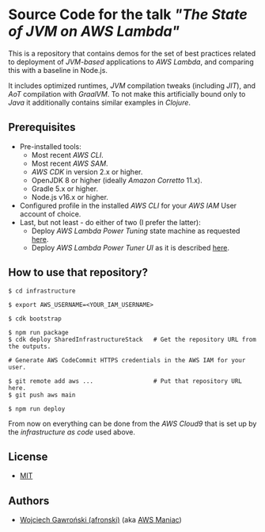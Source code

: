 # Source Code for the talk *"The State of JVM on AWS Lambda"*

This is a repository that contains demos for the set of best practices related to deployment of *JVM-based*
applications to *AWS Lambda*, and comparing this with a baseline in Node.js.

It includes optimized runtimes, *JVM* compilation tweaks (including *JIT*), and *AoT* compilation with *GraalVM*. To
not make this artificially bound only to *Java* it additionally contains similar examples in *Clojure*.

## Prerequisites

- Pre-installed tools:
  - Most recent *AWS CLI*.
  - Most recent *AWS SAM*.
  - *AWS CDK* in version 2.x or higher.
  - OpenJDK 8 or higher (ideally *Amazon Corretto* 11.x).
  - Gradle 5.x or higher.
  - Node.js v16.x or higher.
- Configured profile in the installed *AWS CLI* for your *AWS IAM* User account of choice.
- Last, but not least - do either of two (I prefer the latter):
  - Deploy *AWS Lambda Power Tuning* state machine as requested [here](https://github.com/alexcasalboni/aws-lambda-power-tuning/blob/master/README-DEPLOY.md).
  - Deploy *AWS Lambda Power Tuner UI* as it is described [here](https://github.com/mattymoomoo/aws-power-tuner-ui#how-do-you-deploy-and-run-the-website-in-your-aws-account).

## How to use that repository?

```shell
$ cd infrastructure

$ export AWS_USERNAME=<YOUR_IAM_USERNAME>

$ cdk bootstrap

$ npm run package
$ cdk deploy SharedInfrastructureStack   # Get the repository URL from the outputs.

# Generate AWS CodeCommit HTTPS credentials in the AWS IAM for your user.

$ git remote add aws ...                 # Put that repository URL here.
$ git push aws main

$ npm run deploy
```

From now on everything can be done from the *AWS Cloud9* that is set up by the *infrastructure as code* used above.

## License

- [MIT](LICENSE)

## Authors

- [Wojciech Gawroński (afronski)](https://github.com/afronski) (aka [AWS Maniac](https://awsmaniac.com))
